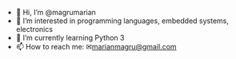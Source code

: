 - 👋 Hi, I’m @magrumarian
- 👀 I’m interested in programming languages, embedded systems, electronics
- 🌱 I’m currently learning Python 3
- 📫 How to reach me: ✉marianmagru@gmail.com

<!---
magrumarian/magrumarian is a ✨ special ✨ repository because its `README.md` (this file) appears on your GitHub profile.
You can click the Preview link to take a look at your changes.
--->
